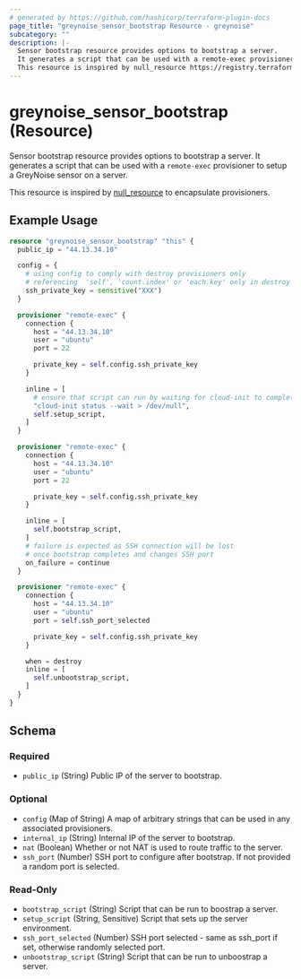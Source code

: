 ```yaml
---
# generated by https://github.com/hashicorp/terraform-plugin-docs
page_title: "greynoise_sensor_bootstrap Resource - greynoise"
subcategory: ""
description: |-
  Sensor bootstrap resource provides options to bootstrap a server.
  It generates a script that can be used with a remote-exec provisioner to setup a GreyNoise sensor on a server.
  This resource is inspired by null_resource https://registry.terraform.io/providers/hashicorp/null/latest/docs/resources/resource to encapsulate provisioners.
---
```


# greynoise_sensor_bootstrap (Resource)

Sensor bootstrap resource provides options to bootstrap a server.
It generates a script that can be used with a `remote-exec` provisioner to setup a GreyNoise sensor on a server.

This resource is inspired by [null_resource](https://registry.terraform.io/providers/hashicorp/null/latest/docs/resources/resource) to encapsulate provisioners.

## Example Usage

```terraform
resource "greynoise_sensor_bootstrap" "this" {
  public_ip = "44.13.34.10"

  config = {
    # using config to comply with destroy provisioners only
    # referencing  'self', 'count.index' or 'each.key' only in destroy provisioners
    ssh_private_key = sensitive("XXX")
  }

  provisioner "remote-exec" {
    connection {
      host = "44.13.34.10"
      user = "ubuntu"
      port = 22

      private_key = self.config.ssh_private_key
    }

    inline = [
      # ensure that script can run by waiting for cloud-init to complete
      "cloud-init status --wait > /dev/null",
      self.setup_script,
    ]
  }

  provisioner "remote-exec" {
    connection {
      host = "44.13.34.10"
      user = "ubuntu"
      port = 22

      private_key = self.config.ssh_private_key
    }

    inline = [
      self.bootstrap_script,
    ]
    # failure is expected as SSH connection will be lost
    # once bootstrap completes and changes SSH port
    on_failure = continue
  }

  provisioner "remote-exec" {
    connection {
      host = "44.13.34.10"
      user = "ubuntu"
      port = self.ssh_port_selected

      private_key = self.config.ssh_private_key
    }

    when = destroy
    inline = [
      self.unbootstrap_script,
    ]
  }
}
```

<!-- schema generated by tfplugindocs -->
## Schema

### Required

- `public_ip` (String) Public IP of the server to bootstrap.

### Optional

- `config` (Map of String) A map of arbitrary strings that can be used in any associated provisioners.
- `internal_ip` (String) Internal IP of the server to bootstrap.
- `nat` (Boolean) Whether or not NAT is used to route traffic to the server.
- `ssh_port` (Number) SSH port to configure after bootstrap. If not provided a random port is selected.

### Read-Only

- `bootstrap_script` (String) Script that can be run to boostrap a server.
- `setup_script` (String, Sensitive) Script that sets up the server environment.
- `ssh_port_selected` (Number) SSH port selected - same as ssh_port if set, otherwise randomly selected port.
- `unbootstrap_script` (String) Script that can be run to unboostrap a server.

